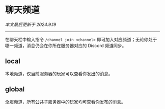 # 聊天频道

*本文最后更新于 2024.9.19*

----------

在聊天栏中输入指令 `/channel join <channel>` 即可加入对应频道；无论你处于哪一频道，消息仍会在你所在服务器对应的 Discord 频道同步。

## local

本地频道，仅当前服务器的玩家可以查看你发出的消息。

## global

全服频道，所有公共子服务器中的玩家均可查看你发布的消息。
